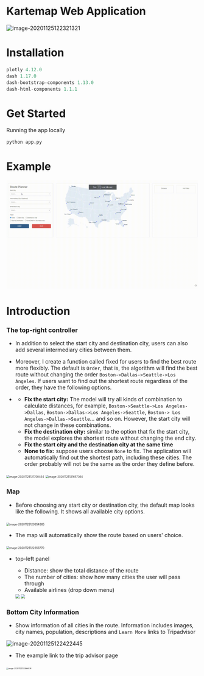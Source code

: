 

# Kartemap Web Application



![image-20201125122321321](C:\Users\admin\AppData\Roaming\Typora\typora-user-images\image-20201125122321321.png)

<div style="page-break-after: always; break-after: page;"></div>

# Installation

```python
plotly 4.12.0
dash 1.17.0
dash-bootstrap-components 1.13.0
dash-html-components 1.1.1
```



# Get Started

Running the app locally

```cmd
python app.py
```



# Example

![demo](images/demo.gif)



# Introduction

### The top-right controller  

* In addition to select the start city and destination city, users can also add several intermediary cities between them. 

* Moreover, I create a function called fixed for users to find the best route more flexibly. The default is `Order`, that is, the algorithm will find the best route without changing the order `Boston->Dallas->Seattle->Los Angeles`. If users want to find out the shortest route regardless of the order, they have the following options. 

* - **Fix the start city:**  The model will try all kinds of combination to calculate distances, for example, `Boston->Seattle->Los Angeles->Dallas`, `Boston->Dallas->Los Angeles->Seattle`, `Boston-> Los Angeles->Dallas->Seattle`... and so on.  However, the start city will not change in these combinations. 
  - **Fix the destination city:** similar to the option that fix the start city, the model explores the shortest route without changing the end city. 
  - **Fix the start city and the destination city at the same time**
  - **None to fix:** suppose users choose `None` to fix. The application will automatically find out the shortest path, including these cities. The order probably will not be the same as the order they define before.

<img src="C:\Users\admin\AppData\Roaming\Typora\typora-user-images\image-20201125121700444.png" alt="image-20201125121700444" style="zoom:50%;" />

<img src="C:\Users\admin\AppData\Roaming\Typora\typora-user-images\image-20201125121657364.png" alt="image-20201125121657364" style="zoom:50%;" />



### Map

* Before choosing any start city or destination city, the default map looks like the following. It shows all available city options. 

<img src="C:\Users\admin\AppData\Roaming\Typora\typora-user-images\image-20201125120354385.png" alt="image-20201125120354385" style="zoom:50%;" />

* The map will automatically show the route based on users' choice.



<img src="C:\Users\admin\AppData\Roaming\Typora\typora-user-images\image-20201125122353770.png" alt="image-20201125122353770" style="zoom:50%;" />

* top-left panel

  * Distance: show the total distance of the route
  * The number of cities: show how many cities the user will pass through
  * Available airlines (drop down menu)

  

  

  <img src="C:\Users\admin\AppData\Roaming\Typora\typora-user-images\image-20201125122027378.png" style="zoom: 67%;" >

  

  <img src="C:\Users\admin\AppData\Roaming\Typora\typora-user-images\image-20201125121828701.png" style="zoom: 67%;" >

  

### Bottom City Information

* Show information of all cities in the route. Information includes images, city names, population, descriptions and `Learn More` links to Tripadvisor 

![image-20201125122422445](C:\Users\admin\AppData\Roaming\Typora\typora-user-images\image-20201125122422445.png)

* The example link to the trip advisor page

<img src="C:\Users\admin\AppData\Roaming\Typora\typora-user-images\image-20201125122844874.png" alt="image-20201125122844874" style="zoom: 33%;" />



